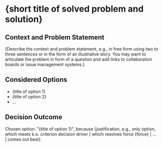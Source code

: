 # {short title of solved problem and solution}

## Context and Problem Statement

{Describe the context and problem statement, e.g., in free form using two to three sentences or in the form of an illustrative story. You may want to articulate the problem in form of a question and add links to collaboration boards or issue management systems.}

## Considered Options

* {title of option 1}
* {title of option 2}
* ...

## Decision Outcome

Chosen option: "{title of option 1}", because {justification, e.g., only option, which meets k.o. criterion decision driver | which resolves force {force} | … | comes out best}
